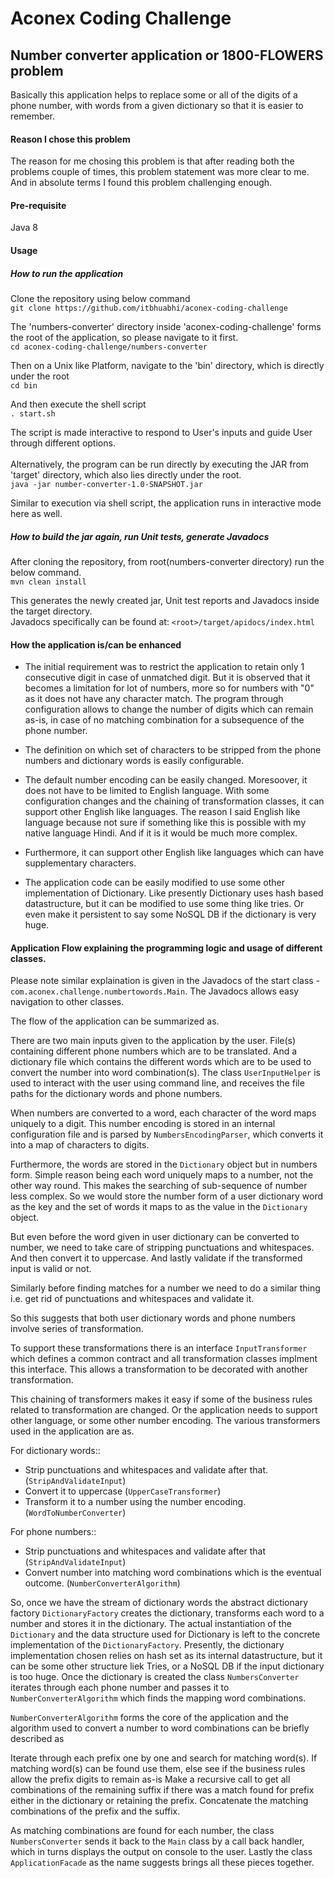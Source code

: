 # Aconex Coding Challenge
## Number converter application or 1800-FLOWERS problem
Basically this application helps to replace some or all of the digits of a phone number, with words from a given dictionary so that it is easier to remember.

#### Reason I chose this problem
The reason for me chosing this problem is that after reading both the problems couple of times, this problem statement was more clear to me. And in absolute terms I found this problem challenging enough.

#### Pre-requisite
Java 8

#### Usage
##### How to run the application
Clone the repository using below command\
`git clone https://github.com/itbhuabhi/aconex-coding-challenge`

The 'numbers-converter' directory inside 'aconex-coding-challenge' forms the root of the application, so please navigate to it first.\
`cd aconex-coding-challenge/numbers-converter`


Then on a Unix like Platform, navigate to the 'bin' directory, which is directly under the root\
`cd bin`

And then execute the shell script\
`. start.sh`

The script is made interactive to respond to User's inputs and guide User through different options.\
\
Alternatively, the program can be run directly by executing the JAR from 'target' directory, which also lies directly under the root.\
`java -jar number-converter-1.0-SNAPSHOT.jar`

Similar to execution via shell script, the application runs in interactive mode here as well.


##### How to build the jar again, run Unit tests, generate Javadocs

After cloning the repository, from root(numbers-converter directory) run the below command.\
`mvn clean install`

This generates the newly created jar, Unit test reports and Javadocs inside the target directory.\
Javadocs specifically can be found at:
`<root>/target/apidocs/index.html`


#### How the application is/can be enhanced
* The initial requirement was to restrict the application to retain only 1 consecutive digit in case of unmatched digit. But it is observed that it becomes a limitation for lot of numbers, more so for numbers with "0" as it does not have any character match. The program through configuration allows to change the number of digits which can remain as-is, in case of no matching combination for a subsequence of the phone number.

* The definition on which set of characters to be stripped from the phone numbers and dictionary words is easily configurable.

* The default number encoding can be easily changed. Moresoover, it does not have to be limited to English language. With some configuration changes and the chaining of transformation classes, it can support other English like languages. The reason I said English like language because not sure if something like this is possible with my native language Hindi. And if it is it would be much more complex.

* Furthermore, it can support other English like languages which can have supplementary characters.

* The application code can be easily modified to use some other implementation of Dictionary. Like presently Dictionary uses hash based datastructure, but it can be modified to use some thing like tries. Or even make it persistent to say some NoSQL DB if the dictionary is very huge.



#### Application Flow explaining the programming logic and usage of different classes.

Please note similar explaination is given in the Javadocs of the start class - `com.aconex.challenge.numbertowords.Main`. The Javadocs allows easy navigation to other classes. 

The flow of the application can be summarized as.

There are two main inputs given to the application by the user. File(s) containing different phone numbers which are to be translated. And a dictionary file which contains the different words which are to be used to convert the number into word combination(s). The class `UserInputHelper` is used to interact with the user using command line, and receives the file paths for the dictionary words and phone numbers.

When numbers are converted to a word, each character of the word maps uniquely to a digit. This number encoding is stored in an internal configuration file and is parsed by `NumbersEncodingParser`, which converts it into a map of characters to digits.

Furthermore, the words are stored in the `Dictionary` object but in numbers form. Simple reason being each word uniquely maps to a number, not the other way round. This makes the searching of sub-sequence of number less complex. So we would store the number form of a user dictionary word as the key and the set of words it maps to as the value in the `Dictionary` object.

But even before the word given in user dictionary can be converted to number, we need to take care of stripping punctuations and whitespaces. And then convert it to uppercase. And lastly validate if the transformed input is valid or not.

Similarly before finding matches for a number we need to do a similar thing i.e. get rid of punctuations and whitespaces and validate it.

So this suggests that both user dictionary words and phone numbers involve series of transformation.

To support these transformations there is an interface `InputTransformer` which defines a common contract and all transformation classes implment this interface. This allows a transformation to be decorated with another transformation.

This chaining of transformers makes it easy if some of the business rules related to transformation are changed. Or the application needs to support other language, or some other number encoding. The various transformers used in the application are as.<br>

For dictionary words::

* Strip punctuations and whitespaces and validate after that. (`StripAndValidateInput`)
* Convert it to uppercase (`UpperCaseTransformer`)
* Transform it to a number using the number encoding. (`WordToNumberConverter`)

For phone numbers::

* Strip punctuations and whitespaces and validate after that (`StripAndValidateInput`)
* Convert number into matching word combinations which is the eventual outcome. (`NumberConverterAlgorithm`)

So, once we have the stream of dictionary words the abstract dictionary factory `DictionaryFactory` creates the dictionary, transforms each word to a number and stores it in the dictionary. The actual instantiation of the `Dictionary` and the data structure used for Dictionary is left to the concrete implementation of the `DictionaryFactory`. Presently, the dictionary implementation chosen relies on hash set as its internal datastructure, but it can be some other structure liek Tries, or a NoSQL DB if the input dictionary is too huge. Once the dictionary is created the class `NumbersConverter` iterates through each phone number and passes it to `NumberConverterAlgorithm` which finds the mapping word combinations. 

`NumberConverterAlgorithm` forms the core of the application and the algorithm used to convert a number to word combinations can be briefly described as

Iterate through each prefix one by one and search for matching word(s). If matching word(s) can be found use them, else see if the business rules allow the prefix digits to remain as-is
Make a recursive call to get all combinations of the remaining suffix if there was a match found for prefix either in the dictionary or retaining the prefix.
Concatenate the matching combinations of the prefix and the suffix.

As matching combinations are found for each number, the class `NumbersConverter` sends it back to the `Main` class by a call back handler, which in turns displays the output on console to the user. Lastly the class `ApplicationFacade` as the name suggests brings all these pieces together.
